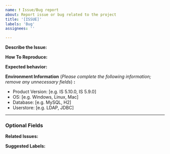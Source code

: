 ```yaml
---
name: ❗️ Issue/Bug report
about: Report issue or bug related to the project
title: '[ISSUE]'
labels: 'Bug'
assignees: ''

---
```


**Describe the Issue:**
<!-- A clear and concise description of what the bug is. If applicable, add screenshots to help explain your problem. -->

**How To Reproduce:**
<!-- Steps to reproduce the behavior. -->

**Expected behavior:**
<!-- A clear and concise description of what you expected to happen. -->

**Environment Information** (_Please complete the following information; remove  any unnecessary fields_) **:**
 - Product Version: [e.g. IS 5.10.0, IS 5.9.0]
 - OS: [e.g. Windows, Linux, Mac]
 - Database: [e.g. MySQL, H2]
 - Userstore: [e.g. LDAP, JDBC]

---

### Optional Fields

**Related Issues:**
<!-- Any related issues from this/other repositories-->

**Suggested Labels:**
<!-- Only to be used by non-members -->

